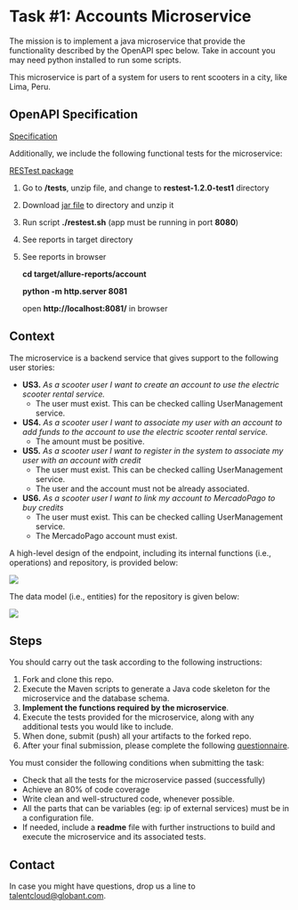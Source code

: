 # Task #1: Accounts Microservice

The mission is to implement a java microservice that provide the functionality described by the OpenAPI spec below. Take in account you may need python installed to run some scripts.

This microservice is part of a system for users to rent scooters in a city, like Lima, Peru.

## OpenAPI Specification

[Specification](https://github.com/talent-cloud/test-1/blob/main/src/main/resources/openapi/Accounts.yaml)

Additionally, we include the following functional tests for the microservice:

[RESTest package](https://github.com/talent-cloud/test-1/blob/main/tests/restest-1.2.0-test1.zip)

1. Go to **/tests**, unzip file, and change to **restest-1.2.0-test1** directory
2. Download [jar file](https://github.com/isa-group/RESTest/releases/download/restest-1.2.0/restest-1.2.0.zip) to directory and unzip it
3. Run script **./restest.sh** (app must be running in port **8080**)
4. See reports in target directory
5. See reports in browser 

    **cd target/allure-reports/account** 
    
    **python -m http.server 8081**
    
    open **http://localhost:8081/** in browser

## Context

The microservice is a backend service that gives support to the following user stories:

 - **US3.** *As a scooter user I want to create an account to use the electric scooter rental service.*
   - The user must exist. This can be checked calling UserManagement service.
 - **US4.** *As a scooter user I want to associate my user with an account to add funds to the account to use the electric scooter rental service.*
   - The amount must be positive.
 - **US5.** *As a scooter user I want to register in the system to associate my user with an account with credit*
   - The user must exist. This can be checked calling UserManagement service.
   - The user and the account must not be already associated.
 - **US6.** *As a scooter user I want to link my account to MercadoPago to buy credits*
   - The user must exist. This can be checked calling UserManagement service.
   - The MercadoPago account must exist.

A high-level design of the endpoint, including its internal functions (i.e., operations) and repository, is provided below:

![](https://github.com/talent-cloud/test-1/blob/main/diagrams/accounts-task1-design.png)

The data model (i.e., entities) for the repository is given below:

![](https://github.com/talent-cloud/test-1/blob/main/diagrams/accounts-task1-erd.png)

## Steps

You should carry out the task according to the following instructions:

1. Fork and clone this repo.
2. Execute the Maven scripts to generate a Java code skeleton for the microservice and the database schema.
3. **Implement the functions required by the microservice**.
4. Execute the tests provided for the microservice, along with any additional tests you would like to include.
5. When done, submit (push) all your artifacts to the forked repo.
6. After your final submission, please complete the following [questionnaire](https://docs.google.com/forms/d/e/1FAIpQLSc2dunMEOzIFLQZe9a7LBaQ8jVOx33jIGChISkACr2VCsVjHg/viewform).

You must consider the following conditions when submitting the task:
- Check that all the tests for the microservice passed (successfully)
- Achieve an 80% of code coverage
- Write clean and well-structured code, whenever possible.
- All the parts that can be variables (eg: ip of external services) must be in a configuration file.
- If needed, include a **readme** file with further instructions to build and execute the microservice and its associated tests.

## Contact

In case you might have questions, drop us a line to <talentcloud@globant.com>.
